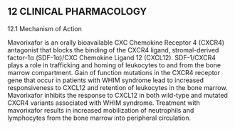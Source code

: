 ## 12 CLINICAL PHARMACOLOGY

12.1 Mechanism of Action

Mavorixafor is an orally bioavailable CXC Chemokine Receptor 4 (CXCR4) antagonist that blocks the binding of the CXCR4 ligand, stromal-derived factor-1α (SDF-1α)/CXC Chemokine Ligand 12 (CXCL12). SDF-1/CXCR4 plays a role in trafficking and homing of leukocytes to and from the bone marrow compartment. Gain of function mutations in the CXCR4 receptor gene that occur in patients with WHIM syndrome lead to increased responsiveness to CXCL12 and retention of leukocytes in the bone marrow. Mavorixafor inhibits the response to CXCL12 in both wild-type and mutated CXCR4 variants associated with WHIM syndrome. Treatment with mavorixafor results in increased mobilization of neutrophils and lymphocytes from the bone marrow into peripheral circulation.

